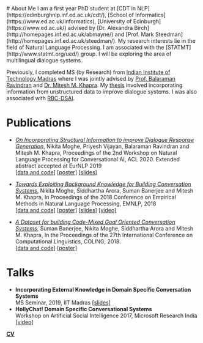 <head>
<title> Nikita Moghe </title>

</head>
# About Me
I am a first year PhD student at [CDT in NLP](https://edinburghnlp.inf.ed.ac.uk/cdt/), [School of Informatics](https://www.ed.ac.uk/informatics), [University of Edinburgh](https://www.ed.ac.uk/) advised by [Dr. Alexandra Birch](http://homepages.inf.ed.ac.uk/abmayne/) and [Prof. Mark Steedman](http://homepages.inf.ed.ac.uk/steedman/). My research interests lie in the field of Natural Language Processing. I am associated with the [STATMT](http://www.statmt.org/ued/) group. I will be exploring the area of multilingual dialogue systems.

Previously, I completed MS (by Research) from [Indian Institute of Technology Madras](https://www.iitm.ac.in/) 
where I was jointly advised by [Prof. Balaraman Ravindran](http://www.cse.iitm.ac.in/~ravi/) and [Dr. Mitesh M. Khapra](http://www.cse.iitm.ac.in/~miteshk/). My [thesis](nikitamoghe.github.io/assets/Thesis_Nikita_Moghe_CS16S016__Revision_2.pdf) involved incorporating information from unstructured data to improve dialogue systems. I was also associated with [RBC-DSAI](https://rbc-dsai.iitm.ac.in/). 


# Publications
* [*On Incorporating Structural Information to improve Dialogue Response Generation*](https://www.aclweb.org/anthology/2020.nlp4convai-1.2/), Nikita Moghe, Priyesh Vijayan, Balaraman Ravindran and Mitesh M. Khapra, Proceedings of the 2nd Workshop on Natural Language Processing for Conversational AI, ACL 2020. Extended abstract accepted at EurNLP 2019 <br/>
[[data and code]](https://github.com/nikitacs16/horovod_gcn_pointer_generator) [[poster]](nikitamoghe.github.io/assets/GCN_Dialogue_EurNLP_Poster.pdf) [[slides]](https://docs.google.com/presentation/d/17e6CxD226L2RBSPZnLPMiQmuxXqrjH-4rvgWoR-JIqc/edit?usp=sharing)

* [*Towards Exploiting Background Knowledge for Building Conversation Systems*](https://www.aclweb.org/anthology/D18-1255/), Nikita Moghe, Siddhartha Arora, Suman Banerjee and Mitesh M. Khapra, In Proceedings of the 2018 Conference on Empirical Methods in Natural Language Processing, EMNLP, 2018<br/>
[[data and code]](https://github.com/nikitacs16/Holl-E) [[poster]](nikitamoghe.github.io/assets/holl_e_emnlp_2018.pdf) [[slides]](https://docs.google.com/presentation/d/15C8sV26mHTHHauZ-Lx6w2ApFXutCiDjEpU3ZSGUFpGo/edit#slide=id.p) [[video]](https://vimeo.com/305939688)


* [*A Dataset for building Code-Mixed Goal Oriented Conversation Systems*](https://www.aclweb.org/anthology/C18-1319/), Suman Banerjee, Nikita Moghe, Siddhartha Arora and Mitesh M. Khapra, In the Proceedings of the 27th International Conference on Computational Linguistics, COLING, 2018. <br/> [[data and code]](https://github.com/sumanbanerjee1/Code-Mixed-Dialog) [[poster]](nikitamoghe.github.io/assets/code_mixed_coling_2018.pdf)

# Talks
* **Incorporating External Knowledge in Domain Specific Conversation Systems**  <br/>
MS Seminar, 2019, IIT Madras [[slides]](https://docs.google.com/presentation/d/1Wnlz56VN1hXGwfs_X-ge4hJIuM4FoC75lK5MHw0oGMI/edit?usp=sharing)
* **HollyChat! Domain Specific Conversational Systems** <br/>
 Workshop on Artificial Social Intelligence 2017, Microsoft Research India [[video]](https://www.microsoft.com/en-us/research/video/hollychat-domain-specific-conversational-agents)


[**CV**](nikitamoghe.github.io/assets/Nikita_Moghe_CV_July_20.pdf)
